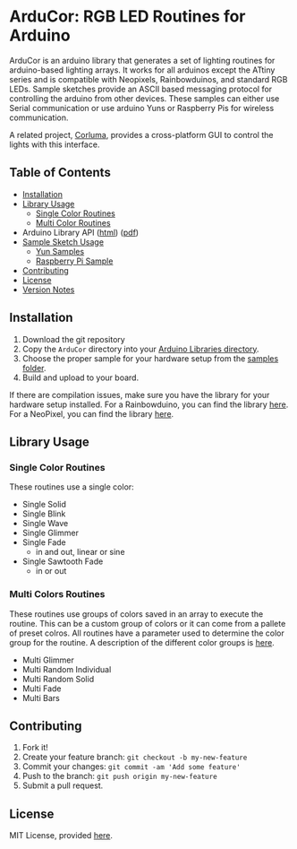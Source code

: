 
# ArduCor: RGB LED Routines for Arduino

ArduCor is an arduino library that generates a set of lighting routines for arduino-based lighting arrays. It works for all arduinos except the ATtiny series and is compatible with Neopixels, Rainbowduinos, and standard RGB LEDs. Sample sketches provide an ASCII based messaging protocol for controlling the arduino from other devices. These samples can either use Serial communication or use arduino Yuns or Raspberry Pis for wireless communication.

A related project, [Corluma](https://github.com/timsee/Corluma), provides a cross-platform GUI to control the lights with this interface.

## <a name="toc"></a>Table of Contents

* [Installation](#installation)
* [Library Usage](#library-usage)
    * [Single Color Routines](#single-routines)
    * [Multi Color Routines](#multi-routines)
* Arduino Library API ([html](https://timsee.github.io/ArduCor/ArduCor/html/a00021.html)) ([pdf](https://github.com/timsee/ArduCor/blob/master/docs/ArduCor-API.pdf))
* [Sample Sketch Usage](samples)
    * [Yun Samples](samples/yun)
    * [Raspberry Pi Sample](samples/pi)
* [Contributing](#contributing)
* [License](#license)
* [Version Notes](CHANGELOG.md)

## <a name="installation"></a>Installation

1. Download the git repository
2. Copy the `ArduCor` directory into your [Arduino Libraries directory](https://www.arduino.cc/en/Hacking/Libraries).
3. Choose the proper sample for your hardware setup from the [samples folder](samples).
4. Build and upload to your board.


If there are compilation issues, make sure you have the library for your hardware setup installed. For a Rainbowduino, you can find the library [here](http://www.seeedstudio.com/wiki/Rainbowduino_v3.0). For a NeoPixel, you can find the library [here](https://github.com/adafruit/Adafruit_NeoPixel).


## <a name="library-usage"></a>Library Usage

### <a name="single-routines"></a>Single Color Routines

These routines use a single color:

* Single Solid
* Single Blink
* Single Wave
* Single Glimmer
* Single Fade
    * in and out, linear or sine
* Single Sawtooth Fade
    * in or out

### <a name="multi-routines"></a>Multi Colors Routines

These routines use groups of colors saved in an array to execute the routine. This can be a custom group of colors or it can come from a pallete of preset colros. All routines have a parameter used to determine the color group for the routine. A description of the different color groups is [here](https://timsee.github.io/ArduCor/ArduCor/html/a00011.html).

* Multi Glimmer
* Multi Random Individual
* Multi Random Solid
* Multi Fade
* Multi Bars

## <a name="contributing"></a>Contributing

1. Fork it!
2. Create your feature branch: `git checkout -b my-new-feature`
3. Commit your changes: `git commit -am 'Add some feature'`
4. Push to the branch: `git push origin my-new-feature`
5. Submit a pull request.


## <a name="license"></a>License

MIT License, provided [here](LICENSE).

